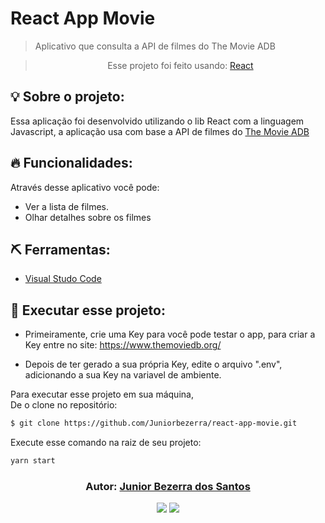 # React App Movie

> Aplicativo que consulta a API de filmes do The Movie ADB

<blockquote align="center">
  Esse projeto foi feito usando:
    <a href="https://pt-br.reactjs.org">
      React
    </a> 
</blockquote>

## 💡 Sobre o projeto:

Essa aplicação foi desenvolvido utilizando o lib React com a linguagem Javascript, a aplicação usa com base a API de filmes do <a href="https://www.themoviedb.org/">The Movie ADB</a>

## 🔥 Funcionalidades:

Através desse aplicativo você pode:

- Ver a lista de filmes.
- Olhar detalhes sobre os filmes

## ⛏ Ferramentas:

- [Visual Studo Code](https://code.visualstudio.com/download)

## 🏁 Executar esse projeto:

- Primeiramente, crie uma Key para você pode testar o app, para criar a Key entre no site: https://www.themoviedb.org/

- Depois de ter gerado a sua própria Key, edite o arquivo ".env", adicionando a sua Key na variavel de ambiente.

Para executar esse projeto em sua máquina,  
De o clone no repositório:

```bash
$ git clone https://github.com/Juniorbezerra/react-app-movie.git
```

Execute esse comando na raiz de seu projeto:

```bash
yarn start
```

<h3 align="center">
Autor: <a alt="Junior Bezerra dos Santos" href="https://github.com/Juniorbezerra">Junior Bezerra dos Santos</a>
</h3>

<p align="center">

  <a alt="Junior Bezerra dos Santos" href="https://www.linkedin.com/in/junior-bezerra-dos-santos//">
    <img src="https://img.shields.io/badge/LinkedIn-Junior%20Bezerra%20dos%20Santos-blue?logo=linkedin"/></a>
  <a alt="João Victor Pereira Santos GitHub" href="https://github.com/Juniorbezerra">
  <img src="https://img.shields.io/badge/GitHub-Juniorbezerra-lightgrey?logo=github"/></a>

</p>
